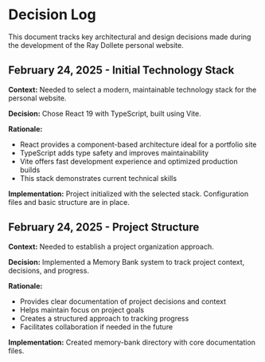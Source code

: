 # Decision Log

This document tracks key architectural and design decisions made during the development of the Ray Dollete personal website.

## February 24, 2025 - Initial Technology Stack

**Context:** Needed to select a modern, maintainable technology stack for the personal website.

**Decision:** Chose React 19 with TypeScript, built using Vite.

**Rationale:**
- React provides a component-based architecture ideal for a portfolio site
- TypeScript adds type safety and improves maintainability
- Vite offers fast development experience and optimized production builds
- This stack demonstrates current technical skills

**Implementation:** Project initialized with the selected stack. Configuration files and basic structure are in place.

## February 24, 2025 - Project Structure

**Context:** Needed to establish a project organization approach.

**Decision:** Implemented a Memory Bank system to track project context, decisions, and progress.

**Rationale:**
- Provides clear documentation of project decisions and context
- Helps maintain focus on project goals
- Creates a structured approach to tracking progress
- Facilitates collaboration if needed in the future

**Implementation:** Created memory-bank directory with core documentation files.